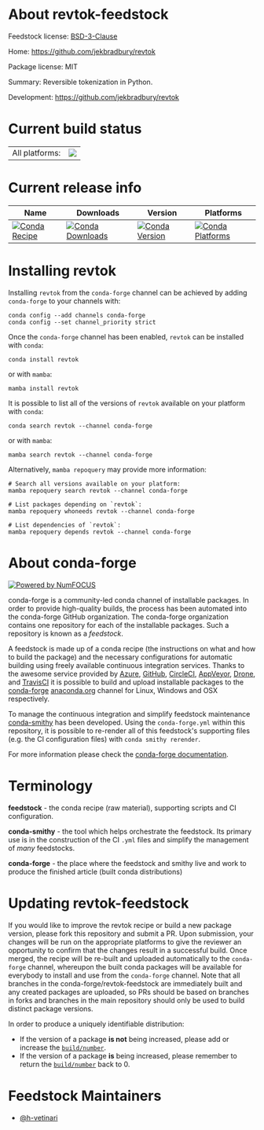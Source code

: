 About revtok-feedstock
======================

Feedstock license: [BSD-3-Clause](https://github.com/conda-forge/revtok-feedstock/blob/main/LICENSE.txt)

Home: https://github.com/jekbradbury/revtok

Package license: MIT

Summary: Reversible tokenization in Python.

Development: https://github.com/jekbradbury/revtok

Current build status
====================


<table><tr><td>All platforms:</td>
    <td>
      <a href="https://dev.azure.com/conda-forge/feedstock-builds/_build/latest?definitionId=18485&branchName=main">
        <img src="https://dev.azure.com/conda-forge/feedstock-builds/_apis/build/status/revtok-feedstock?branchName=main">
      </a>
    </td>
  </tr>
</table>

Current release info
====================

| Name | Downloads | Version | Platforms |
| --- | --- | --- | --- |
| [![Conda Recipe](https://img.shields.io/badge/recipe-revtok-green.svg)](https://anaconda.org/conda-forge/revtok) | [![Conda Downloads](https://img.shields.io/conda/dn/conda-forge/revtok.svg)](https://anaconda.org/conda-forge/revtok) | [![Conda Version](https://img.shields.io/conda/vn/conda-forge/revtok.svg)](https://anaconda.org/conda-forge/revtok) | [![Conda Platforms](https://img.shields.io/conda/pn/conda-forge/revtok.svg)](https://anaconda.org/conda-forge/revtok) |

Installing revtok
=================

Installing `revtok` from the `conda-forge` channel can be achieved by adding `conda-forge` to your channels with:

```
conda config --add channels conda-forge
conda config --set channel_priority strict
```

Once the `conda-forge` channel has been enabled, `revtok` can be installed with `conda`:

```
conda install revtok
```

or with `mamba`:

```
mamba install revtok
```

It is possible to list all of the versions of `revtok` available on your platform with `conda`:

```
conda search revtok --channel conda-forge
```

or with `mamba`:

```
mamba search revtok --channel conda-forge
```

Alternatively, `mamba repoquery` may provide more information:

```
# Search all versions available on your platform:
mamba repoquery search revtok --channel conda-forge

# List packages depending on `revtok`:
mamba repoquery whoneeds revtok --channel conda-forge

# List dependencies of `revtok`:
mamba repoquery depends revtok --channel conda-forge
```


About conda-forge
=================

[![Powered by
NumFOCUS](https://img.shields.io/badge/powered%20by-NumFOCUS-orange.svg?style=flat&colorA=E1523D&colorB=007D8A)](https://numfocus.org)

conda-forge is a community-led conda channel of installable packages.
In order to provide high-quality builds, the process has been automated into the
conda-forge GitHub organization. The conda-forge organization contains one repository
for each of the installable packages. Such a repository is known as a *feedstock*.

A feedstock is made up of a conda recipe (the instructions on what and how to build
the package) and the necessary configurations for automatic building using freely
available continuous integration services. Thanks to the awesome service provided by
[Azure](https://azure.microsoft.com/en-us/services/devops/), [GitHub](https://github.com/),
[CircleCI](https://circleci.com/), [AppVeyor](https://www.appveyor.com/),
[Drone](https://cloud.drone.io/welcome), and [TravisCI](https://travis-ci.com/)
it is possible to build and upload installable packages to the
[conda-forge](https://anaconda.org/conda-forge) [anaconda.org](https://anaconda.org/)
channel for Linux, Windows and OSX respectively.

To manage the continuous integration and simplify feedstock maintenance
[conda-smithy](https://github.com/conda-forge/conda-smithy) has been developed.
Using the ``conda-forge.yml`` within this repository, it is possible to re-render all of
this feedstock's supporting files (e.g. the CI configuration files) with ``conda smithy rerender``.

For more information please check the [conda-forge documentation](https://conda-forge.org/docs/).

Terminology
===========

**feedstock** - the conda recipe (raw material), supporting scripts and CI configuration.

**conda-smithy** - the tool which helps orchestrate the feedstock.
                   Its primary use is in the construction of the CI ``.yml`` files
                   and simplify the management of *many* feedstocks.

**conda-forge** - the place where the feedstock and smithy live and work to
                  produce the finished article (built conda distributions)


Updating revtok-feedstock
=========================

If you would like to improve the revtok recipe or build a new
package version, please fork this repository and submit a PR. Upon submission,
your changes will be run on the appropriate platforms to give the reviewer an
opportunity to confirm that the changes result in a successful build. Once
merged, the recipe will be re-built and uploaded automatically to the
`conda-forge` channel, whereupon the built conda packages will be available for
everybody to install and use from the `conda-forge` channel.
Note that all branches in the conda-forge/revtok-feedstock are
immediately built and any created packages are uploaded, so PRs should be based
on branches in forks and branches in the main repository should only be used to
build distinct package versions.

In order to produce a uniquely identifiable distribution:
 * If the version of a package **is not** being increased, please add or increase
   the [``build/number``](https://docs.conda.io/projects/conda-build/en/latest/resources/define-metadata.html#build-number-and-string).
 * If the version of a package **is** being increased, please remember to return
   the [``build/number``](https://docs.conda.io/projects/conda-build/en/latest/resources/define-metadata.html#build-number-and-string)
   back to 0.

Feedstock Maintainers
=====================

* [@h-vetinari](https://github.com/h-vetinari/)

